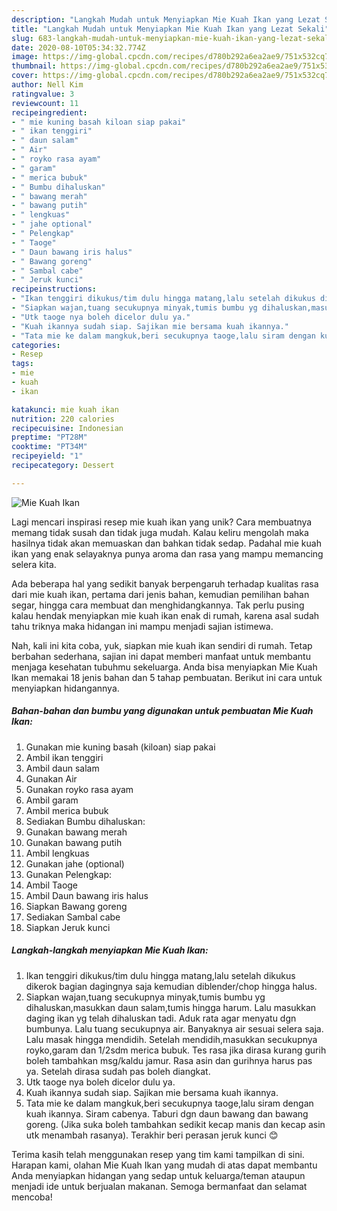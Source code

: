 ```yaml
---
description: "Langkah Mudah untuk Menyiapkan Mie Kuah Ikan yang Lezat Sekali"
title: "Langkah Mudah untuk Menyiapkan Mie Kuah Ikan yang Lezat Sekali"
slug: 683-langkah-mudah-untuk-menyiapkan-mie-kuah-ikan-yang-lezat-sekali
date: 2020-08-10T05:34:32.774Z
image: https://img-global.cpcdn.com/recipes/d780b292a6ea2ae9/751x532cq70/mie-kuah-ikan-foto-resep-utama.jpg
thumbnail: https://img-global.cpcdn.com/recipes/d780b292a6ea2ae9/751x532cq70/mie-kuah-ikan-foto-resep-utama.jpg
cover: https://img-global.cpcdn.com/recipes/d780b292a6ea2ae9/751x532cq70/mie-kuah-ikan-foto-resep-utama.jpg
author: Nell Kim
ratingvalue: 3
reviewcount: 11
recipeingredient:
- " mie kuning basah kiloan siap pakai"
- " ikan tenggiri"
- " daun salam"
- " Air"
- " royko rasa ayam"
- " garam"
- " merica bubuk"
- " Bumbu dihaluskan"
- " bawang merah"
- " bawang putih"
- " lengkuas"
- " jahe optional"
- " Pelengkap"
- " Taoge"
- " Daun bawang iris halus"
- " Bawang goreng"
- " Sambal cabe"
- " Jeruk kunci"
recipeinstructions:
- "Ikan tenggiri dikukus/tim dulu hingga matang,lalu setelah dikukus dikerok bagian dagingnya saja kemudian diblender/chop hingga halus."
- "Siapkan wajan,tuang secukupnya minyak,tumis bumbu yg dihaluskan,masukkan daun salam,tumis hingga harum. Lalu masukkan daging ikan yg telah dihaluskan tadi. Aduk rata agar menyatu dgn bumbunya. Lalu tuang secukupnya air. Banyaknya air sesuai selera saja. Lalu masak hingga mendidih. Setelah mendidih,masukkan secukupnya royko,garam dan 1/2sdm merica bubuk. Tes rasa jika dirasa kurang gurih boleh tambahkan msg/kaldu jamur. Rasa asin dan gurihnya harus pas ya. Setelah dirasa sudah pas boleh diangkat."
- "Utk taoge nya boleh dicelor dulu ya."
- "Kuah ikannya sudah siap. Sajikan mie bersama kuah ikannya."
- "Tata mie ke dalam mangkuk,beri secukupnya taoge,lalu siram dengan kuah ikannya. Siram cabenya. Taburi dgn daun bawang dan bawang goreng. (Jika suka boleh tambahkan sedikit kecap manis dan kecap asin utk menambah rasanya). Terakhir beri perasan jeruk kunci 😊"
categories:
- Resep
tags:
- mie
- kuah
- ikan

katakunci: mie kuah ikan 
nutrition: 220 calories
recipecuisine: Indonesian
preptime: "PT28M"
cooktime: "PT34M"
recipeyield: "1"
recipecategory: Dessert

---
```



![Mie Kuah Ikan](https://img-global.cpcdn.com/recipes/d780b292a6ea2ae9/751x532cq70/mie-kuah-ikan-foto-resep-utama.jpg)

Lagi mencari inspirasi resep mie kuah ikan yang unik? Cara membuatnya memang tidak susah dan tidak juga mudah. Kalau keliru mengolah maka hasilnya tidak akan memuaskan dan bahkan tidak sedap. Padahal mie kuah ikan yang enak selayaknya punya aroma dan rasa yang mampu memancing selera kita.

Ada beberapa hal yang sedikit banyak berpengaruh terhadap kualitas rasa dari mie kuah ikan, pertama dari jenis bahan, kemudian pemilihan bahan segar, hingga cara membuat dan menghidangkannya. Tak perlu pusing kalau hendak menyiapkan mie kuah ikan enak di rumah, karena asal sudah tahu triknya maka hidangan ini mampu menjadi sajian istimewa.




Nah, kali ini kita coba, yuk, siapkan mie kuah ikan sendiri di rumah. Tetap berbahan sederhana, sajian ini dapat memberi manfaat untuk membantu menjaga kesehatan tubuhmu sekeluarga. Anda bisa menyiapkan Mie Kuah Ikan memakai 18 jenis bahan dan 5 tahap pembuatan. Berikut ini cara untuk menyiapkan hidangannya.

<!--inarticleads1-->

##### Bahan-bahan dan bumbu yang digunakan untuk pembuatan Mie Kuah Ikan:

1. Gunakan  mie kuning basah (kiloan) siap pakai
1. Ambil  ikan tenggiri
1. Ambil  daun salam
1. Gunakan  Air
1. Gunakan  royko rasa ayam
1. Ambil  garam
1. Ambil  merica bubuk
1. Sediakan  Bumbu dihaluskan:
1. Gunakan  bawang merah
1. Gunakan  bawang putih
1. Ambil  lengkuas
1. Gunakan  jahe (optional)
1. Gunakan  Pelengkap:
1. Ambil  Taoge
1. Ambil  Daun bawang iris halus
1. Siapkan  Bawang goreng
1. Sediakan  Sambal cabe
1. Siapkan  Jeruk kunci




<!--inarticleads2-->

##### Langkah-langkah menyiapkan Mie Kuah Ikan:

1. Ikan tenggiri dikukus/tim dulu hingga matang,lalu setelah dikukus dikerok bagian dagingnya saja kemudian diblender/chop hingga halus.
1. Siapkan wajan,tuang secukupnya minyak,tumis bumbu yg dihaluskan,masukkan daun salam,tumis hingga harum. Lalu masukkan daging ikan yg telah dihaluskan tadi. Aduk rata agar menyatu dgn bumbunya. Lalu tuang secukupnya air. Banyaknya air sesuai selera saja. Lalu masak hingga mendidih. Setelah mendidih,masukkan secukupnya royko,garam dan 1/2sdm merica bubuk. Tes rasa jika dirasa kurang gurih boleh tambahkan msg/kaldu jamur. Rasa asin dan gurihnya harus pas ya. Setelah dirasa sudah pas boleh diangkat.
1. Utk taoge nya boleh dicelor dulu ya.
1. Kuah ikannya sudah siap. Sajikan mie bersama kuah ikannya.
1. Tata mie ke dalam mangkuk,beri secukupnya taoge,lalu siram dengan kuah ikannya. Siram cabenya. Taburi dgn daun bawang dan bawang goreng. (Jika suka boleh tambahkan sedikit kecap manis dan kecap asin utk menambah rasanya). Terakhir beri perasan jeruk kunci 😊




Terima kasih telah menggunakan resep yang tim kami tampilkan di sini. Harapan kami, olahan Mie Kuah Ikan yang mudah di atas dapat membantu Anda menyiapkan hidangan yang sedap untuk keluarga/teman ataupun menjadi ide untuk berjualan makanan. Semoga bermanfaat dan selamat mencoba!
